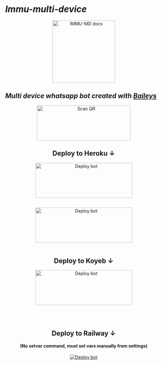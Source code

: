 # _Immu-multi-device_

<p align="center">
  <a href="https://github.com/immumdbot/IMMU-MDv2">
    <img alt="IMMU-MD docs" height="200" src="https://i.ibb.co/XM2ZzFY/IMG-20250622-WA0006.jpg">
  </a>
</p>

## _Multi device whatsapp bot created with [Baileys](https://github.com/whiskeysockets/Baileys)_
  
<div align="center">
   
<a href="https://immu-pair-465bb919d8de.herokuapp.com/"><img align="center" src="https://i.imgur.com/dzPTA6u.png" alt="Scan QR" height="112" width="300" /></a><br>

</div>


<div align="center">

## Deploy to Heroku ↓

<a href="https://github.com/immumdbot/IMMU-MDv2/fork" target="blank"><img align="center" src="https://i.imgur.com/cxaSEWe.png" alt="Deploy bot" height="112" width="310" /></a>
  <div>
<br>
<a href="https://dashboard.heroku.com/new?template=https://github.com/immumdbot/IMMU-MDv2" target="blank"><img align="center" src="https://i.imgur.com/6rs61MY.png" alt="Deploy bot" height="112" width="310" /></a>
  <div>
<br>

## Deploy to Koyeb ↓

<a href="heroku.com/deploy?template=" target="blank"><img align="center" src="https://i.imgur.com/PNoLtFq.png" alt="Deploy bot" height="112" width="310" /></a>
  <div>
<br>
<div>
  <br>


## Deploy to Railway ↓
#### (No setvar command, must set vars manually from settings)
<a href="https://railway.app/" target="blank"><img align="center" src="https://railway.app/button.svg" alt="Deploy bot" height="" width="" /></a>
  <div>
<br>
<div>
  <br>

